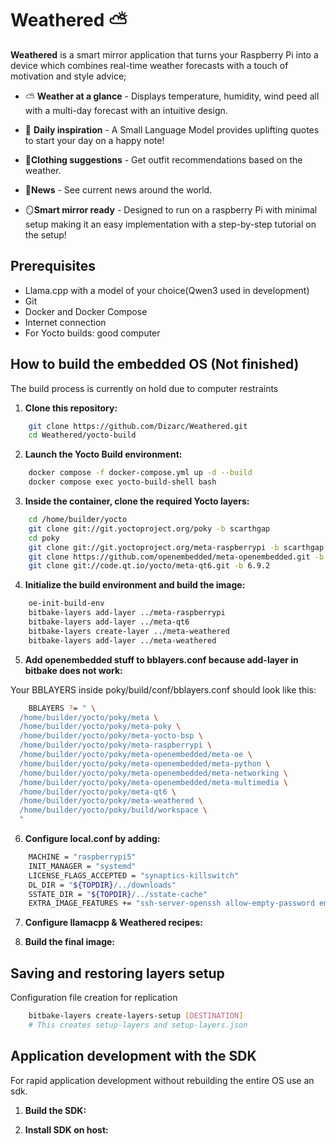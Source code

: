 # Weathered ⛅

**Weathered** is a smart mirror application that turns your Raspberry Pi into a device which combines real-time weather forecasts with a touch of motivation and style advice;

* ⛅ **Weather at a glance** - Displays temperature, humidity, wind peed all with a multi-day forecast with an intuitive design.

* 🌟 **Daily inspiration** - A Small Language Model provides uplifting quotes to start your day on a happy note!

* 👒**Clothing suggestions** - Get outfit recommendations based on the weather.

* 📰**News** - See current news around the world.

* 🪞**Smart mirror ready** - Designed to run on a raspberry Pi with minimal setup making it an easy implementation with a step-by-step tutorial on the setup!

## Prerequisites
* Llama.cpp with a model of your choice(Qwen3 used in development)
* Git 
* Docker and Docker Compose
* Internet connection
* For Yocto builds: good computer

## How to build the embedded OS (Not finished)
The build process is currently on hold due to computer restraints
1. **Clone this repository:**
```bash
    git clone https://github.com/Dizarc/Weathered.git
    cd Weathered/yocto-build
```

2. **Launch the Yocto Build environment:**
```bash
    docker compose -f docker-compose.yml up -d --build
    docker compose exec yocto-build-shell bash
```

3. **Inside the container, clone the required Yocto layers:**
```bash
    cd /home/builder/yocto
    git clone git://git.yoctoproject.org/poky -b scarthgap
    cd poky
    git clone git://git.yoctoproject.org/meta-raspberrypi -b scarthgap
    git clone https://github.com/openembedded/meta-openembedded.git -b scarthgap
    git clone git://code.qt.io/yocto/meta-qt6.git -b 6.9.2
```

4. **Initialize the build environment and build the image:**
```bash
    oe-init-build-env
    bitbake-layers add-layer ../meta-raspberrypi
    bitbake-layers add-layer ../meta-qt6
    bitbake-layers create-layer ../meta-weathered
    bitbake-layers add-layer ../meta-weathered
```
5. **Add openembedded stuff to bblayers.conf because add-layer in bitbake does not work:**

Your BBLAYERS inside poky/build/conf/bblayers.conf should look like this:
```bash
    BBLAYERS ?= " \
  /home/builder/yocto/poky/meta \
  /home/builder/yocto/poky/meta-poky \
  /home/builder/yocto/poky/meta-yocto-bsp \
  /home/builder/yocto/poky/meta-raspberrypi \
  /home/builder/yocto/poky/meta-openembedded/meta-oe \
  /home/builder/yocto/poky/meta-openembedded/meta-python \
  /home/builder/yocto/poky/meta-openembedded/meta-networking \
  /home/builder/yocto/poky/meta-openembedded/meta-multimedia \
  /home/builder/yocto/poky/meta-qt6 \
  /home/builder/yocto/poky/meta-weathered \
  /home/builder/yocto/poky/build/workspace \
  "
```

6. **Configure local.conf by adding:**
```bash
    MACHINE = "raspberrypi5"
    INIT_MANAGER = "systemd"
    LICENSE_FLAGS_ACCEPTED = "synaptics-killswitch"
    DL_DIR = "${TOPDIR}/../downloads"
    SSTATE_DIR = "${TOPDIR}/../sstate-cache"
    EXTRA_IMAGE_FEATURES += "ssh-server-openssh allow-empty-password empty-root-password allow-root-login" 
```

7. **Configure llamacpp & Weathered recipes:**

8. **Build the final image:**

## Saving and restoring layers setup
Configuration file creation for replication
```bash
    bitbake-layers create-layers-setup [DESTINATION]
    # This creates setup-layers and setup-layers.json
```

## Application development with the SDK
For rapid application development without rebuilding the entire OS use an sdk.

1. **Build the SDK:**

2. **Install SDK on host:**